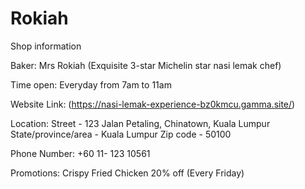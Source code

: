 # Rokiah
Shop information

Baker:
Mrs Rokiah (Exquisite 3-star Michelin star nasi lemak chef)

Time open:
Everyday from 7am to 11am

Website Link:
(https://nasi-lemak-experience-bz0kmcu.gamma.site/)

Location:
Street - 123 Jalan Petaling, Chinatown, Kuala Lumpur
State/province/area - Kuala Lumpur 
Zip code - 50100

Phone Number:
+60 11- 123 10561

Promotions:
Crispy Fried Chicken 20% off (Every Friday)


